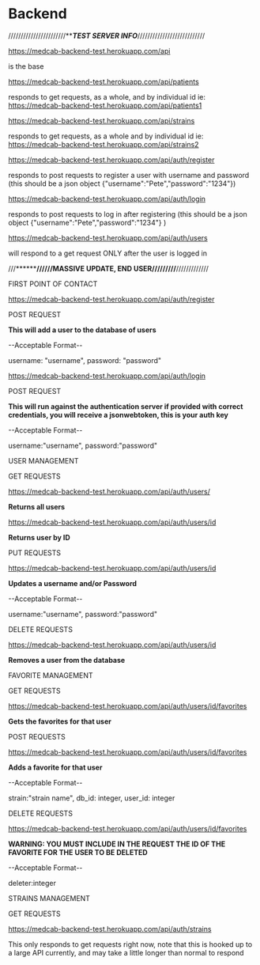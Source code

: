 # Backend

///////////////////////*********************TEST SERVER INFO*******************///////////////////////////

https://medcab-backend-test.herokuapp.com/api 

is the base 

https://medcab-backend-test.herokuapp.com/api/patients

responds to get requests, as a whole, and by individual id
ie: https://medcab-backend-test.herokuapp.com/api/patients1

https://medcab-backend-test.herokuapp.com/api/strains

responds to get requests, as a whole and by individual id
ie: https://medcab-backend-test.herokuapp.com/api/strains2


https://medcab-backend-test.herokuapp.com/api/auth/register

responds to post requests to register a user with username and password
(this should be a json object {"username":"Pete","password":"1234"})

https://medcab-backend-test.herokuapp.com/api/auth/login

responds to post requests to log in after registering
(this should be a json object {"username":"Pete","password":"1234"} )

https://medcab-backend-test.herokuapp.com/api/auth/users

will respond to a get request ONLY after the user is logged in


///****************//////MASSIVE UPDATE, END USER/////////**********/////////////

FIRST POINT OF CONTACT

https://medcab-backend-test.herokuapp.com/api/auth/register

POST REQUEST

**This will add a user to the database of users**

--Acceptable Format--

username: "username",
password: "password"


https://medcab-backend-test.herokuapp.com/api/auth/login

POST REQUEST

**This will run against the authentication server if provided with correct
credentials, you will receive a jsonwebtoken, this is your auth key**

--Acceptable Format--

username:"username",
password:"password"

USER MANAGEMENT

GET REQUESTS

https://medcab-backend-test.herokuapp.com/api/auth/users/

**Returns all users**

https://medcab-backend-test.herokuapp.com/api/auth/users/id

**Returns user by ID**

PUT REQUESTS

https://medcab-backend-test.herokuapp.com/api/auth/users/id

**Updates a username and/or Password**

--Acceptable Format--

username:"username",
password:"password"

DELETE REQUESTS

https://medcab-backend-test.herokuapp.com/api/auth/users/id

**Removes a user from the database**

FAVORITE MANAGEMENT

GET REQUESTS

https://medcab-backend-test.herokuapp.com/api/auth/users/id/favorites

**Gets the favorites for that user**

POST REQUESTS

https://medcab-backend-test.herokuapp.com/api/auth/users/id/favorites

**Adds a favorite for that user**

--Acceptable Format--

strain:"strain name",
db_id: integer,
user_id: integer

DELETE REQUESTS

https://medcab-backend-test.herokuapp.com/api/auth/users/id/favorites

**WARNING: YOU MUST INCLUDE IN THE REQUEST THE ID OF THE FAVORITE FOR THE USER TO BE DELETED**

--Acceptable Format--

deleter:integer

STRAINS MANAGEMENT

GET REQUESTS

https://medcab-backend-test.herokuapp.com/api/auth/strains

This only responds to get requests right now, note that this is hooked up to a large API currently,
and may take a little longer than normal to respond






